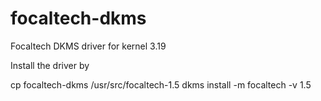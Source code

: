 # focaltech-dkms
Focaltech DKMS driver for kernel 3.19

Install the driver by

cp focaltech-dkms /usr/src/focaltech-1.5
dkms install -m focaltech -v 1.5
